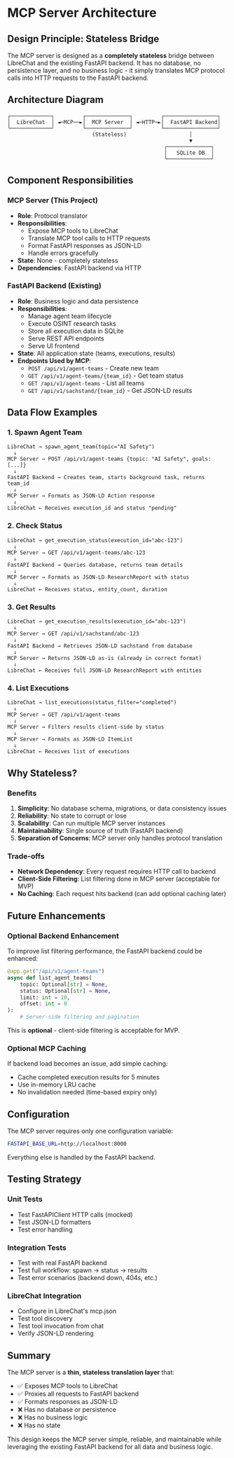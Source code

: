 # MCP Server Architecture

## Design Principle: Stateless Bridge

The MCP server is designed as a **completely stateless** bridge between LibreChat and the existing FastAPI backend. It has no database, no persistence layer, and no business logic - it simply translates MCP protocol calls into HTTP requests to the FastAPI backend.

## Architecture Diagram

```
┌─────────────┐         ┌──────────────┐         ┌─────────────────┐
│  LibreChat  │ ◄─MCP──►│  MCP Server  │ ◄─HTTP─►│  FastAPI Backend│
└─────────────┘         └──────────────┘         └─────────────────┘
                           (Stateless)                    │
                                                          ▼
                                                  ┌──────────────┐
                                                  │   SQLite DB  │
                                                  └──────────────┘
```

## Component Responsibilities

### MCP Server (This Project)
- **Role**: Protocol translator
- **Responsibilities**:
  - Expose MCP tools to LibreChat
  - Translate MCP tool calls to HTTP requests
  - Format FastAPI responses as JSON-LD
  - Handle errors gracefully
- **State**: None - completely stateless
- **Dependencies**: FastAPI backend via HTTP

### FastAPI Backend (Existing)
- **Role**: Business logic and data persistence
- **Responsibilities**:
  - Manage agent team lifecycle
  - Execute OSINT research tasks
  - Store all execution data in SQLite
  - Serve REST API endpoints
  - Serve UI frontend
- **State**: All application state (teams, executions, results)
- **Endpoints Used by MCP**:
  - `POST /api/v1/agent-teams` - Create new team
  - `GET /api/v1/agent-teams/{team_id}` - Get team status
  - `GET /api/v1/agent-teams` - List all teams
  - `GET /api/v1/sachstand/{team_id}` - Get JSON-LD results

## Data Flow Examples

### 1. Spawn Agent Team
```
LibreChat → spawn_agent_team(topic="AI Safety")
  ↓
MCP Server → POST /api/v1/agent-teams {topic: "AI Safety", goals: [...]}
  ↓
FastAPI Backend → Creates team, starts background task, returns team_id
  ↓
MCP Server → Formats as JSON-LD Action response
  ↓
LibreChat ← Receives execution_id and status "pending"
```

### 2. Check Status
```
LibreChat → get_execution_status(execution_id="abc-123")
  ↓
MCP Server → GET /api/v1/agent-teams/abc-123
  ↓
FastAPI Backend → Queries database, returns team details
  ↓
MCP Server → Formats as JSON-LD ResearchReport with status
  ↓
LibreChat ← Receives status, entity_count, duration
```

### 3. Get Results
```
LibreChat → get_execution_results(execution_id="abc-123")
  ↓
MCP Server → GET /api/v1/sachstand/abc-123
  ↓
FastAPI Backend → Retrieves JSON-LD sachstand from database
  ↓
MCP Server → Returns JSON-LD as-is (already in correct format)
  ↓
LibreChat ← Receives full JSON-LD ResearchReport with entities
```

### 4. List Executions
```
LibreChat → list_executions(status_filter="completed")
  ↓
MCP Server → GET /api/v1/agent-teams
  ↓
MCP Server → Filters results client-side by status
  ↓
MCP Server → Formats as JSON-LD ItemList
  ↓
LibreChat ← Receives list of executions
```

## Why Stateless?

### Benefits
1. **Simplicity**: No database schema, migrations, or data consistency issues
2. **Reliability**: No state to corrupt or lose
3. **Scalability**: Can run multiple MCP server instances
4. **Maintainability**: Single source of truth (FastAPI backend)
5. **Separation of Concerns**: MCP server only handles protocol translation

### Trade-offs
- **Network Dependency**: Every request requires HTTP call to backend
- **Client-Side Filtering**: List filtering done in MCP server (acceptable for MVP)
- **No Caching**: Each request hits backend (can add optional caching later)

## Future Enhancements

### Optional Backend Enhancement
To improve list filtering performance, the FastAPI backend could be enhanced:

```python
@app.get("/api/v1/agent-teams")
async def list_agent_teams(
    topic: Optional[str] = None,
    status: Optional[str] = None,
    limit: int = 10,
    offset: int = 0
):
    # Server-side filtering and pagination
```

This is **optional** - client-side filtering is acceptable for MVP.

### Optional MCP Caching
If backend load becomes an issue, add simple caching:
- Cache completed execution results for 5 minutes
- Use in-memory LRU cache
- No invalidation needed (time-based expiry only)

## Configuration

The MCP server requires only one configuration variable:

```bash
FASTAPI_BASE_URL=http://localhost:8000
```

Everything else is handled by the FastAPI backend.

## Testing Strategy

### Unit Tests
- Test FastAPIClient HTTP calls (mocked)
- Test JSON-LD formatters
- Test error handling

### Integration Tests
- Test with real FastAPI backend
- Test full workflow: spawn → status → results
- Test error scenarios (backend down, 404s, etc.)

### LibreChat Integration
- Configure in LibreChat's mcp.json
- Test tool discovery
- Test tool invocation from chat
- Verify JSON-LD rendering

## Summary

The MCP server is a **thin, stateless translation layer** that:
- ✅ Exposes MCP tools to LibreChat
- ✅ Proxies all requests to FastAPI backend
- ✅ Formats responses as JSON-LD
- ❌ Has no database or persistence
- ❌ Has no business logic
- ❌ Has no state

This design keeps the MCP server simple, reliable, and maintainable while leveraging the existing FastAPI backend for all data and business logic.
